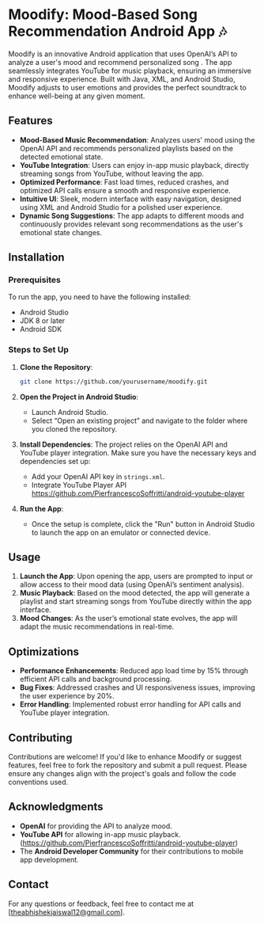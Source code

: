 # Moodify: Mood-Based Song Recommendation Android App 🎶

Moodify is an innovative Android application that uses OpenAI’s API to analyze a user's mood and recommend personalized song . The app seamlessly integrates YouTube for music playback, ensuring an immersive and responsive experience. Built with Java, XML, and Android Studio, Moodify adjusts to user emotions and provides the perfect soundtrack to enhance well-being at any given moment.

## Features

- **Mood-Based Music Recommendation**: Analyzes users' mood using the OpenAI API and recommends personalized playlists based on the detected emotional state.
- **YouTube Integration**: Users can enjoy in-app music playback, directly streaming songs from YouTube, without leaving the app.
- **Optimized Performance**: Fast load times, reduced crashes, and optimized API calls ensure a smooth and responsive experience.
- **Intuitive UI**: Sleek, modern interface with easy navigation, designed using XML and Android Studio for a polished user experience.
- **Dynamic Song Suggestions**: The app adapts to different moods and continuously provides relevant song recommendations as the user's emotional state changes.

## Installation

### Prerequisites

To run the app, you need to have the following installed:

- Android Studio
- JDK 8 or later
- Android SDK

### Steps to Set Up

1. **Clone the Repository**:

    ```bash
    git clone https://github.com/yourusername/moodify.git
    ```

2. **Open the Project in Android Studio**:
    - Launch Android Studio.
    - Select “Open an existing project” and navigate to the folder where you cloned the repository.

3. **Install Dependencies**: The project relies on the OpenAI API and YouTube player integration. Make sure you have the necessary keys and dependencies set up:
    - Add your OpenAI API key in `strings.xml`.
    - Integrate YouTube Player API https://github.com/PierfrancescoSoffritti/android-youtube-player

4. **Run the App**:
    - Once the setup is complete, click the "Run" button in Android Studio to launch the app on an emulator or connected device.

## Usage

1. **Launch the App**: Upon opening the app, users are prompted to input or allow access to their mood data (using OpenAI’s sentiment analysis).
2. **Music Playback**: Based on the mood detected, the app will generate a playlist and start streaming songs from YouTube directly within the app interface.
3. **Mood Changes**: As the user’s emotional state evolves, the app will adapt the music recommendations in real-time.



## Optimizations

- **Performance Enhancements**: Reduced app load time by 15% through efficient API calls and background processing.
- **Bug Fixes**: Addressed crashes and UI responsiveness issues, improving the user experience by 20%.
- **Error Handling**: Implemented robust error handling for API calls and YouTube player integration.

## Contributing

Contributions are welcome! If you'd like to enhance Moodify or suggest features, feel free to fork the repository and submit a pull request. Please ensure any changes align with the project's goals and follow the code conventions used.


## Acknowledgments

- **OpenAI** for providing the API to analyze mood.
- **YouTube API** for allowing in-app music playback.(https://github.com/PierfrancescoSoffritti/android-youtube-player)
- The **Android Developer Community** for their contributions to mobile app development.

## Contact

For any questions or feedback, feel free to contact me at [theabhishekjaiswal12@gmail.com].
